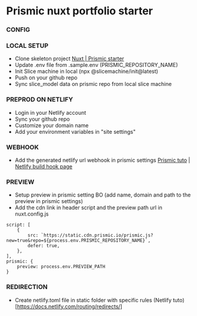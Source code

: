 # Prismic nuxt portfolio starter

### CONFIG

### LOCAL SETUP
* Clone skeleton project [Nuxt | Prismic starter](https://github.com/timothejoubert/nuxt-prismic-skeleton)
* Update .env file from .sample.env (PRISMIC_REPOSITORY_NAME)
* Init Slice machine in local (npx @slicemachine/init@latest)
* Push on your github repo
* Sync slice_model data on prismic repo from local slice machine

### PREPROD ON NETLIFY
* Login in your Netlify account
* Sync your github repo
* Customize your domain name
* Add your environment variables in "site settings"

### WEBHOOK
* Add the generated netlify url webhook in prismic settings [Prismic tuto](https://prismic.io/docs/webhooks) | [Netlify build hook page](https://app.netlify.com/sites/hugo-tomasi/settings/deploys#build-hooks)

### PREVIEW
* Setup preview in prismic setting BO (add name, domain and path to the preview in prismic settings)
* Add the cdn link in header script and the preview path url in nuxt.config.js
```
script: [
    {
        src: `https://static.cdn.prismic.io/prismic.js?new=true&repo=${process.env.PRISMIC_REPOSITORY_NAME}`,
        defer: true,
    },
],
prismic: {
    preview: process.env.PREVIEW_PATH
}
```

### REDIRECTION
* Create netlify.toml file in static folder with specific rules (Netlify tuto)[https://docs.netlify.com/routing/redirects/]
